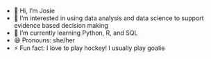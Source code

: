 - 👋 Hi, I’m Josie
- 👀 I’m interested in using data analysis and data science to support evidence based decision making
- 🌱 I’m currently learning Python, R, and SQL
- 😄 Pronouns: she/her
- ⚡ Fun fact: I love to play hockey! I usually play goalie
